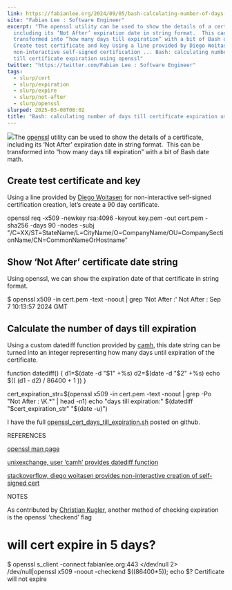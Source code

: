 ```yaml
---
link: https://fabianlee.org/2024/09/05/bash-calculating-number-of-days-till-certificate-expiration-using-openssl/
site: "Fabian Lee : Software Engineer"
excerpt: "The openssl utility can be used to show the details of a certificate,
  including its ‘Not After’ expiration date in string format.  This can be
  transformed into “how many days till expiration” with a bit of Bash date math.
  Create test certificate and key Using a line provided by Diego Woitasen for
  non-interactive self-signed certification ... Bash: calculating number of days
  till certificate expiration using openssl"
twitter: "https://twitter.com/Fabian Lee : Software Engineer"
tags:
  - slurp/cert
  - slurp/expiration
  - slurp/expire
  - slurp/not-after
  - slurp/openssl
slurped: 2025-03-08T08:02
title: "Bash: calculating number of days till certificate expiration using openssl"
---
```


![](https://fabianlee.org/wp-content/uploads/2018/10/gnu-logo.gif)The [openssl](https://linux.die.net/man/1/openssl) utility can be used to show the details of a certificate, including its ‘Not After’ expiration date in string format.  This can be transformed into “how many days till expiration” with a bit of Bash date math.

## Create test certificate and key

Using a line provided by [Diego Woitasen](https://stackoverflow.com/questions/10175812/how-to-generate-a-self-signed-ssl-certificate-using-openssl) for non-interactive self-signed certification creation, let’s create a 90 day certificate.

openssl req -x509 -newkey rsa:4096 -keyout key.pem -out cert.pem -sha256 -days 90 -nodes -subj "/C=XX/ST=StateName/L=CityName/O=CompanyName/OU=CompanySectionName/CN=CommonNameOrHostname"

## Show ‘Not After’ certificate date string

Using openssl, we can show the expiration date of that certificate in string format.

$ openssl x509 -in cert.pem -text -noout | grep 'Not After :'
Not After : Sep 7 10:13:57 2024 GMT

## Calculate the number of days till expiration

Using a custom datediff function provided by [camh](https://unix.stackexchange.com/questions/24626/quickly-calculate-date-differences/24636#24636), this date string can be turned into an integer representing how many days until expiration of the certificate.

function datediff() {
    d1=$(date -d "$1" +%s)
    d2=$(date -d "$2" +%s)
    echo $(( (d1 - d2) / 86400 + 1 ))
}

cert_expiration_str=$(openssl x509 -in cert.pem -text -noout | grep -Po "Not After : \K.*" | head -n1)
echo "days till expiration:" $(datediff "$cert_expiration_str" "$(date -u)")

I have the full [openssl_cert_days_till_expiration.sh](https://github.com/fabianlee/blogcode/blob/master/bash/openssl_cert_days_till_expiration.sh) posted on github.

REFERENCES

[openssl man page](https://linux.die.net/man/1/openssl)

[unixexchange, user ‘camh’ provides datediff function](https://unix.stackexchange.com/questions/24626/quickly-calculate-date-differences/24636#24636)

[stackoverflow, diego woitasen provides non-interactive creation of self-signed cert](https://stackoverflow.com/questions/10175812/how-to-generate-a-self-signed-ssl-certificate-using-openssl)

NOTES

As contributed by [Christian Kugler](https://github.com/Syphdias), another method of checking expiration is the openssl ‘checkend’ flag

# will cert expire in 5 days?
$ openssl s_client -connect fabianlee.org:443 </dev/null 2> /dev/null|openssl x509 -noout -checkend $((86400*5)); echo $?
Certificate will not expire